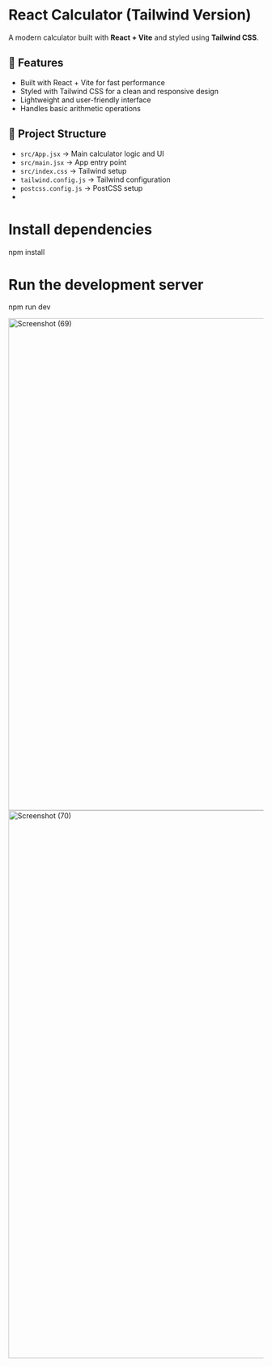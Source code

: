 # React Calculator (Tailwind Version)

A modern calculator built with **React + Vite** and styled using **Tailwind CSS**.  

## 🚀 Features
- Built with React + Vite for fast performance
- Styled with Tailwind CSS for a clean and responsive design
- Lightweight and user-friendly interface
- Handles basic arithmetic operations

## 📂 Project Structure
- `src/App.jsx` → Main calculator logic and UI
- `src/main.jsx` → App entry point
- `src/index.css` → Tailwind setup
- `tailwind.config.js` → Tailwind configuration
- `postcss.config.js` → PostCSS setup
- 
# Install dependencies
npm install

# Run the development server
npm run dev

<img width="1920" height="970" alt="Screenshot (69)" src="https://github.com/user-attachments/assets/6f254fd3-471f-4c50-b135-efba136f3b5a" />

<img width="1920" height="1080" alt="Screenshot (70)" src="https://github.com/user-attachments/assets/4c7a7fb1-f167-4bc9-8935-c150fe10e680" />

